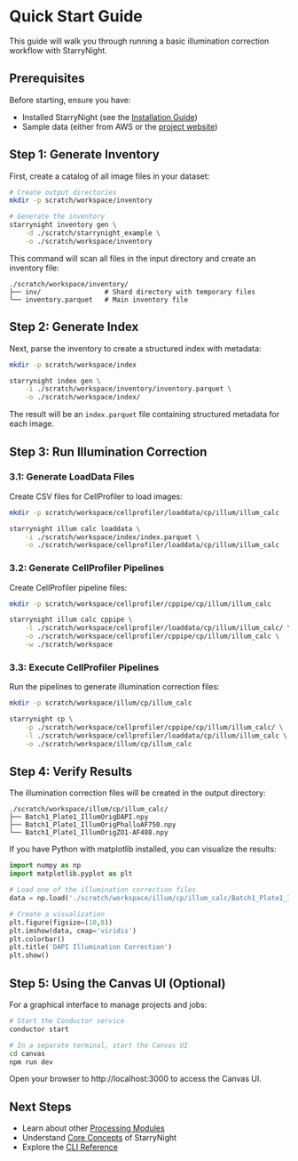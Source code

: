 # Quick Start Guide

This guide will walk you through running a basic illumination correction workflow with StarryNight.

## Prerequisites

Before starting, ensure you have:

- Installed StarryNight (see the [Installation Guide](installation.md))
- Sample data (either from AWS or the [project website](https://starrynight.broadinstitute.org/downloads))

## Step 1: Generate Inventory

First, create a catalog of all image files in your dataset:

```bash
# Create output directories
mkdir -p scratch/workspace/inventory

# Generate the inventory
starrynight inventory gen \
    -d ./scratch/starrynight_example \
    -o ./scratch/workspace/inventory
```

This command will scan all files in the input directory and create an inventory file:

```
./scratch/workspace/inventory/
├── inv/                # Shard directory with temporary files
└── inventory.parquet   # Main inventory file
```

## Step 2: Generate Index

Next, parse the inventory to create a structured index with metadata:

```bash
mkdir -p scratch/workspace/index

starrynight index gen \
    -i ./scratch/workspace/inventory/inventory.parquet \
    -o ./scratch/workspace/index/
```

The result will be an `index.parquet` file containing structured metadata for each image.

## Step 3: Run Illumination Correction

### 3.1: Generate LoadData Files

Create CSV files for CellProfiler to load images:

```bash
mkdir -p scratch/workspace/cellprofiler/loaddata/cp/illum/illum_calc

starrynight illum calc loaddata \
    -i ./scratch/workspace/index/index.parquet \
    -o ./scratch/workspace/cellprofiler/loaddata/cp/illum/illum_calc
```

### 3.2: Generate CellProfiler Pipelines

Create CellProfiler pipeline files:

```bash
mkdir -p scratch/workspace/cellprofiler/cppipe/cp/illum/illum_calc

starrynight illum calc cppipe \
    -l ./scratch/workspace/cellprofiler/loaddata/cp/illum/illum_calc/ \
    -o ./scratch/workspace/cellprofiler/cppipe/cp/illum/illum_calc \
    -w ./scratch/workspace
```

### 3.3: Execute CellProfiler Pipelines

Run the pipelines to generate illumination correction files:

```bash
mkdir -p scratch/workspace/illum/cp/illum_calc

starrynight cp \
    -p ./scratch/workspace/cellprofiler/cppipe/cp/illum/illum_calc/ \
    -l ./scratch/workspace/cellprofiler/loaddata/cp/illum/illum_calc \
    -o ./scratch/workspace/illum/cp/illum_calc
```

## Step 4: Verify Results

The illumination correction files will be created in the output directory:

```
./scratch/workspace/illum/cp/illum_calc/
├── Batch1_Plate1_IllumOrigDAPI.npy
├── Batch1_Plate1_IllumOrigPhalloAF750.npy
└── Batch1_Plate1_IllumOrigZO1-AF488.npy
```

If you have Python with matplotlib installed, you can visualize the results:

```python
import numpy as np
import matplotlib.pyplot as plt

# Load one of the illumination correction files
data = np.load('./scratch/workspace/illum/cp/illum_calc/Batch1_Plate1_IllumOrigDAPI.npy')

# Create a visualization
plt.figure(figsize=(10,8))
plt.imshow(data, cmap='viridis')
plt.colorbar()
plt.title('DAPI Illumination Correction')
plt.show()
```

## Step 5: Using the Canvas UI (Optional)

For a graphical interface to manage projects and jobs:

```bash
# Start the Conductor service
conductor start

# In a separate terminal, start the Canvas UI
cd canvas
npm run dev
```

Open your browser to http://localhost:3000 to access the Canvas UI.

## Next Steps

- Learn about other [Processing Modules](modules.md)
- Understand [Core Concepts](core-concepts.md) of StarryNight
- Explore the [CLI Reference](cli-reference.md)
